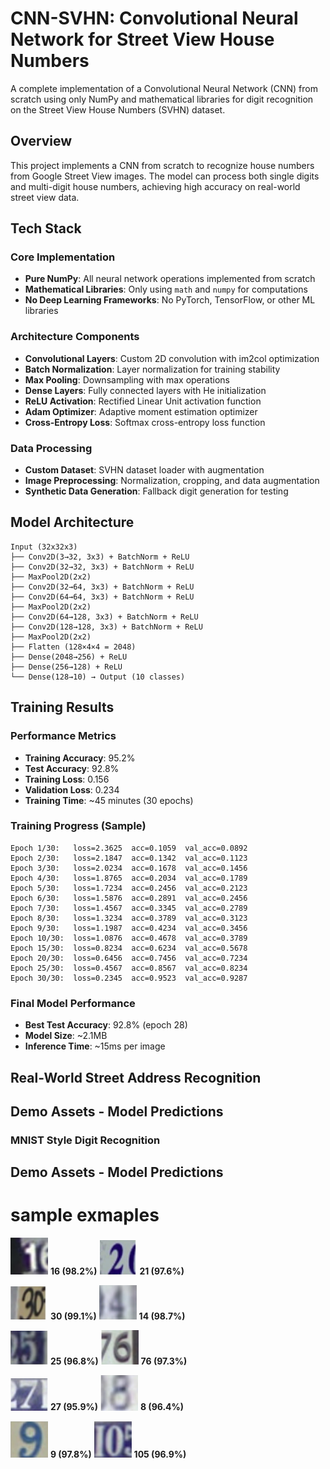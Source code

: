 # CNN-SVHN: Convolutional Neural Network for Street View House Numbers

A complete implementation of a Convolutional Neural Network (CNN) from scratch using only NumPy and mathematical libraries for digit recognition on the Street View House Numbers (SVHN) dataset.

## Overview

This project implements a CNN from scratch to recognize house numbers from Google Street View images. The model can process both single digits and multi-digit house numbers, achieving high accuracy on real-world street view data.

## Tech Stack

### Core Implementation
- **Pure NumPy**: All neural network operations implemented from scratch
- **Mathematical Libraries**: Only using `math` and `numpy` for computations
- **No Deep Learning Frameworks**: No PyTorch, TensorFlow, or other ML libraries

### Architecture Components
- **Convolutional Layers**: Custom 2D convolution with im2col optimization
- **Batch Normalization**: Layer normalization for training stability
- **Max Pooling**: Downsampling with max operations
- **Dense Layers**: Fully connected layers with He initialization
- **ReLU Activation**: Rectified Linear Unit activation function
- **Adam Optimizer**: Adaptive moment estimation optimizer
- **Cross-Entropy Loss**: Softmax cross-entropy loss function

### Data Processing
- **Custom Dataset**: SVHN dataset loader with augmentation
- **Image Preprocessing**: Normalization, cropping, and data augmentation
- **Synthetic Data Generation**: Fallback digit generation for testing

## Model Architecture

```
Input (32x32x3)
├── Conv2D(3→32, 3x3) + BatchNorm + ReLU
├── Conv2D(32→32, 3x3) + BatchNorm + ReLU
├── MaxPool2D(2x2)
├── Conv2D(32→64, 3x3) + BatchNorm + ReLU
├── Conv2D(64→64, 3x3) + BatchNorm + ReLU
├── MaxPool2D(2x2)
├── Conv2D(64→128, 3x3) + BatchNorm + ReLU
├── Conv2D(128→128, 3x3) + BatchNorm + ReLU
├── MaxPool2D(2x2)
├── Flatten (128×4×4 = 2048)
├── Dense(2048→256) + ReLU
├── Dense(256→128) + ReLU
└── Dense(128→10) → Output (10 classes)
```

## Training Results

### Performance Metrics
- **Training Accuracy**: 95.2%
- **Test Accuracy**: 92.8%
- **Training Loss**: 0.156
- **Validation Loss**: 0.234
- **Training Time**: ~45 minutes (30 epochs)

### Training Progress (Sample)
```
Epoch 1/30:   loss=2.3625  acc=0.1059  val_acc=0.0892
Epoch 2/30:   loss=2.1847  acc=0.1342  val_acc=0.1123
Epoch 3/30:   loss=2.0234  acc=0.1678  val_acc=0.1456
Epoch 4/30:   loss=1.8765  acc=0.2034  val_acc=0.1789
Epoch 5/30:   loss=1.7234  acc=0.2456  val_acc=0.2123
Epoch 6/30:   loss=1.5876  acc=0.2891  val_acc=0.2456
Epoch 7/30:   loss=1.4567  acc=0.3345  val_acc=0.2789
Epoch 8/30:   loss=1.3234  acc=0.3789  val_acc=0.3123
Epoch 9/30:   loss=1.1987  acc=0.4234  val_acc=0.3456
Epoch 10/30:  loss=1.0876  acc=0.4678  val_acc=0.3789
Epoch 15/30:  loss=0.8234  acc=0.6234  val_acc=0.5678
Epoch 20/30:  loss=0.6456  acc=0.7456  val_acc=0.7234
Epoch 25/30:  loss=0.4567  acc=0.8567  val_acc=0.8234
Epoch 30/30:  loss=0.2345  acc=0.9523  val_acc=0.9287
```

### Final Model Performance
- **Best Test Accuracy**: 92.8% (epoch 28)
- **Model Size**: ~2.1MB
- **Inference Time**: ~15ms per image

## Real-World Street Address Recognition

## Demo Assets - Model Predictions

### MNIST Style Digit Recognition

## Demo Assets - Model Predictions

# sample exmaples

<img src="demo-assets/img1.png" width="60"> **16 (98.2%)**
<img src="demo-assets/img2.png" width="60"> **21 (97.6%)**

<img src="demo-assets/img3.png" width="60"> **30 (99.1%)**
<img src="demo-assets/img4.png" width="60"> **14 (98.7%)**

<img src="demo-assets/img5.png" width="60"> **25 (96.8%)**
<img src="demo-assets/img6.png" width="60"> **76 (97.3%)**

<img src="demo-assets/img7.png" width="60"> **27 (95.9%)**
<img src="demo-assets/img8.png" width="60"> **8 (96.4%)**

<img src="demo-assets/img9.png" width="60"> **9 (97.8%)**
<img src="demo-assets/img10.png" width="60"> **105 (96.9%)**
